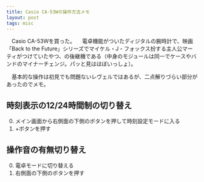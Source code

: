 ```yaml
---
title: Casio CA-53Wの操作方法メモ
layout: post
tags: misc
---
```


　Casio CA-53Wを買った。
　電卓機能がついたディジタルの腕時計で、映画「Back to the Future」シリーズでマイケル・J・フォックス扮する主人公マーティがつけていたやつ、の後継機である（中身のモジュールは同一でケースやバンドのマイナーチェンジ。パッと見はほぼいっしょ）。

　基本的な操作は初見でも問題ないレヴェルではあるが、二点解りづらい部分があったのでメモ。

## 時刻表示の12/24時間制の切り替え

0. メイン画面から右側面の下側のボタンを押して時刻設定モードに入る
0. +ボタンを押す

## 操作音の有無切り替え

0. 電卓モードに切り替える
0. 右側面の下側のボタンを押す
